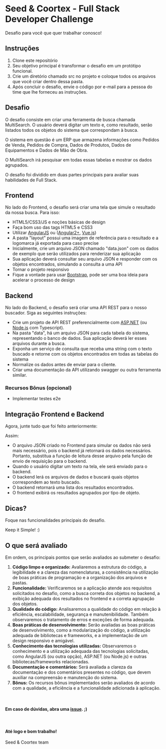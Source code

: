 # Seed & Coortex - Full Stack Developer Challenge
Desafio para você que quer trabalhar conosco!

## Instruções

<ol>
  <li>Clone este repositório</li>
  <li>Seu objetivo principal é transformar o desafio em um protótipo funcional.</li>
  <li>Crie um diretório chamado src no projeto e coloque todos os arquivos que você criar dentro dessa pasta.</li>
  <li>Após concluir o desafio, envie o código por e-mail para a pessoa do time que lhe forneceu as instruções.</li>
</ol>

## Desafio

<p>
  O desafio consiste em criar uma ferramenta de busca chamada MultiSearch. O usuário deverá digitar um texto e, como resultado, serão listados todos os objetos do sistema que correspondam à busca.

  O sistema em questão é um ERP que armazena informações como Pedidos de Venda, Pedidos de Compra, Dados de Produtos, Dados de Equipamentos e Dados de Mão de Obra.

  O MultiSearch irá pesquisar em todas essas tabelas e mostrar os dados agrupados.

  O desafio foi dividido em duas partes principais para avaliar suas habilidades de Full Stack.
</p>

## Frontend

No lado do Frontend, o desafio será criar uma tela que simule o resultado da nossa busca.
Para isso:

- HTML5/CSS3/JS e  noções básicas de design
- Faça bom uso das tags HTML5 e CSS3
- Utilizar [AngularJS](https://angularjs.org) ou ([Angular2+](https://github.com/angular/angular), [Vue.js](https://github.com/vuejs/vue))
- A pasta "layout" possui uma imagem de referência para o resultado e a logomarca já exportada para caso precise
- Inicialmente, crie um arquivo JSON chamado "data.json" com os dados de exemplo que serão utilizados para renderizar sua aplicação
- Sua aplicação deverá consultar seu arquivo JSON e responder com os objetos encontrados, simulando a consulta a uma API
- Tornar o projeto responsivo
- Fique a vontade para usar [Bootstrap](https://getbootstrap.com), pode ser uma boa ideia para acelerar o processo de design

## Backend

No lado do Backend, o desafio será criar uma API REST para o nosso buscador.
Siga as seguintes instruções:

- Crie um projeto de API REST preferencialmente com [ASP.NET](https://www.asp.net) (ou [Node.js](https://nodejs.org) com Typescript).
- Na pasta "data", há um arquivo JSON para cada tabela do sistema, representando o banco de dados. Sua aplicação deverá ler esses arquivos durante a busca.
- Exponha um serviço de consulta que receba uma string com o texto buscado e retorne com os objetos encontrados em todas as tabelas do sistema
- Normalize os dados antes de enviar para o cliente.
- Criar uma documentação da API utilizando swagger ou outra ferramenta similar.

### Recursos Bônus (opcional)

- Implementar testes e2e

## Integração Frontend e Backend

Agora, junte tudo que foi feito anteriormente:

Assim:
- O arquivo JSON criado no Frontend para simular os dados não será mais necessário, pois o backend já retornará os dados necessários. Portanto, substitua a função de leitura desse arquivo pela função de envio de requisição para o backend.
- Quando o usuário digitar um texto na tela, ele será enviado para o backend.
- O backend lerá os arquivos de dados e buscará quais objetos correspondem ao texto buscado.
- O backend retornará uma lista dos resultados encontrados.
- O frontend exibirá os resultados agrupados por tipo de objeto.


##  Dicas?

Foque nas funcionalidades principais do desafio.

Keep it Simple!  :)

## O que será avaliado
Em ordem, os principais pontos que serão avaliados ao submeter o desafio:
1. **Código limpo e organizado:** Avaliaremos a estrutura do código, a legibilidade e a clareza das nomenclaturas, a consistência na utilização de boas práticas de programação e a organização dos arquivos e pastas.
2. **Funcionalidade:** Verificaremos se a aplicação atende aos requisitos solicitados no desafio, como a busca correta dos objetos no backend, a exibição adequada dos resultados no frontend e a correta agrupação dos objetos.
3. **Qualidade do código:** Analisaremos a qualidade do código em relação à eficiência, escalabilidade, segurança e manutenibilidade. Também observaremos o tratamento de erros e exceções de forma adequada.
4. **Boas práticas de desenvolvimento:** Serão avaliadas as boas práticas de desenvolvimento, como a modularização do código, a utilização adequada de bibliotecas e frameworks, e a implementação de um design responsivo e amigável.
5. **Conhecimento das tecnologias utilizadas:** Observaremos o conhecimento e a utilização adequada das tecnologias solicitadas, como AngularJS (ou outra opção), ASP.NET (ou Node.js) e outras bibliotecas/frameworks relacionadas.
6. **Documentação e comentários:** Será avaliada a clareza da documentação e dos comentários presentes no código, que devem auxiliar na compreensão e manutenção do sistema.
7. **Bônus:** Os recursos bônus implementados serão avaliados de acordo com a qualidade, a eficiência e a funcionalidade adicionada à aplicação.

<br/>

#### Em caso de dúvidas, abra uma [issue](https://github.com/Admin-Seed/dev-challenge/issues). ;)

<br/>

#### Até logo e bom trabalho!
Seed & Coortex team
